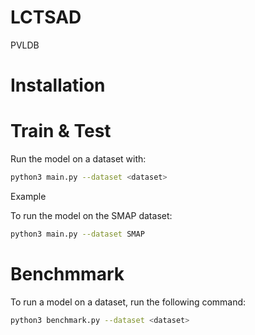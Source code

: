 # LCTSAD
PVLDB

# Installation

# Train & Test

Run the model on a dataset with:
```bash
python3 main.py --dataset <dataset>
```
Example

To run the model on the SMAP dataset:
```bash
python3 main.py --dataset SMAP
```
# Benchmmark
To run a model on a dataset, run the following command:
```bash
python3 benchmark.py --dataset <dataset>
```

